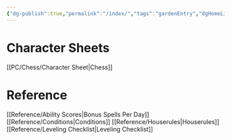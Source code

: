 ```yaml
---
{"dg-publish":true,"permalink":"/index/","tags":"gardenEntry","dgHomeLink":true,"dgPassFrontmatter":false}
---
```


# Character Sheets
[[PC/Chess/Character Sheet|Chess]]

# Reference
 [[Reference/Ability Scores|Bonus Spells Per Day]]
 [[Reference/Conditions|Conditions]]
 [[Reference/Houserules|Houserules]]
 [[Reference/Leveling Checklist|Leveling Checklist]]